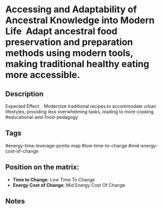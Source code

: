 # Accessing and Adaptability of Ancestral Knowledge into Modern Life  Adapt ancestral food preservation and preparation methods using modern tools, making traditional healthy eating more accessible.

## Description
Expected Effect:   Modernize traditional recipes to accommodate urban lifestyles, providing less overwhelming tasks, leading to more cooking.    #educational-and-food-pedagogy

## Tags
#energy-time-leverage-points-map #low-time-to-change #mid-energy-cost-of-change

## Position on the matrix:
- **Time to Change**: Low Time To Change
- **Energy Cost of Change**: Mid Energy Cost Of Change

## Notes
<!-- Add your notes here -->
